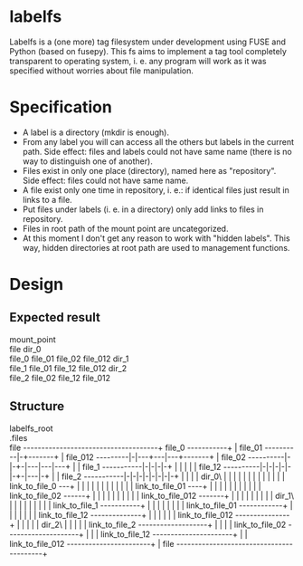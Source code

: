 labelfs
=======

Labelfs is a (one more) tag filesystem under development using FUSE and Python (based on fusepy). This fs aims to implement a tag tool completely transparent to operating system, i. e. any program will work as it was specified without worries about file manipulation.


Specification
=============

* A label is a directory (mkdir is enough).
* From any label you will can access all the others but labels in the current path. Side effect: files and labels could not have same name (there is no way to distinguish one of another).
* Files exist in only one place (directory), named here as "repository". Side effect: files could not have same name.
* A file exist only one time in repository, i. e.: if identical files just result in links to a file. 
* Put files under labels (i. e. in a directory) only add links to files in repository.
* Files in root path of the mount point are uncategorized.
* At this moment I don't get any reason to work with "hidden labels". This way, hidden directories at root path are used to management functions.


Design
======

Expected result
---------------

mount_point\
     file
     dir_0\
	file_0
	file_01
	file_02
	file_012
     dir_1\
	file_1
	file_01
	file_12
	file_012
     dir_2\
	file_2
	file_02
	file_12
	file_012


Structure
---------

labelfs_root\
    .files\
	file -------------------------------------+
	file_0 -----------+                       |
	file_01 ----------|-+-------+             |
	file_012 ---------|-|---+---|---+-------+ |
	file_02 ----------|-|-+-|---|---|---+   | |
	file_1 -----------|-|-|-|-+ |   |   |   | |
	file_12 ----------|-|-|-|-|-|-+-|---|-+ | |
	file_2 -----------|-|-|-|-|-|-|-|-+ | | | |
    dir_0\                | | | | | | | | | | | | |
	link_to_file_0 ---+ | | | | | | | | | | | |
	link_to_file_01 ----+ | | | | | | | | | | |
	link_to_file_02 ------+ | | | | | | | | | |
	link_to_file_012 -------+ | | | | | | | | |
    dir_1\                        | | | | | | | | |
	link_to_file_1 -----------+ | | | | | | | |
	link_to_file_01 ------------+ | | | | | | |
	link_to_file_12 --------------+ | | | | | |
	link_to_file_012 ---------------+ | | | | |
    dir_2\                                | | | | |
	link_to_file_2 -------------------+ | | | |
	link_to_file_02 --------------------+ | | |
	link_to_file_12 ----------------------+ | |
	link_to_file_012 -----------------------+ |
    file -----------------------------------------+


